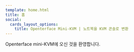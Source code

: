 ```yaml
---
template: home.html
title: 홈
social:
  cards_layout_options:
    title: Openterface Mini-KVM | 노트북을 KVM 콘솔로 변환
---
```


Openterface mini-KVM에 오신 것을 환영합니다.
